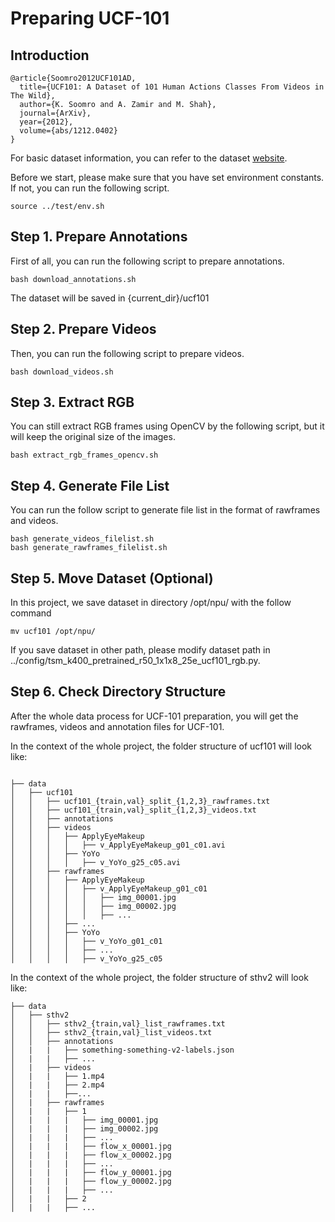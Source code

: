 # Preparing UCF-101

## Introduction
```
@article{Soomro2012UCF101AD,
  title={UCF101: A Dataset of 101 Human Actions Classes From Videos in The Wild},
  author={K. Soomro and A. Zamir and M. Shah},
  journal={ArXiv},
  year={2012},
  volume={abs/1212.0402}
}
```
For basic dataset information, you can refer to the dataset [website](https://www.crcv.ucf.edu/research/data-sets/ucf101/).

Before we start, please make sure that you have set environment constants. If not, you can run the following script.
```
source ../test/env.sh
```

## Step 1. Prepare Annotations
First of all, you can run the following script to prepare annotations.
```
bash download_annotations.sh
```
The dataset will be saved in {current_dir}/ucf101

## Step 2. Prepare Videos
Then, you can run the following script to prepare videos.
```
bash download_videos.sh
```

## Step 3. Extract RGB
You can still extract RGB frames using OpenCV by the following script, but it will keep the original size of the images.
```
bash extract_rgb_frames_opencv.sh
```

## Step 4. Generate File List
You can run the follow script to generate file list in the format of rawframes and videos.
```
bash generate_videos_filelist.sh
bash generate_rawframes_filelist.sh
```

## Step 5. Move Dataset (Optional)
In this project, we save dataset in directory /opt/npu/ with the follow command
```
mv ucf101 /opt/npu/
```
If you save dataset in other path, please modify dataset path in ../config/tsm_k400_pretrained_r50_1x1x8_25e_ucf101_rgb.py.

## Step 6. Check Directory Structure
After the whole data process for UCF-101 preparation, you will get the rawframes, videos and annotation files for UCF-101.

In the context of the whole project, the folder structure of ucf101 will look like:
```

├── data
│   ├── ucf101
│   │   ├── ucf101_{train,val}_split_{1,2,3}_rawframes.txt
│   │   ├── ucf101_{train,val}_split_{1,2,3}_videos.txt
│   │   ├── annotations
│   │   ├── videos
│   │   │   ├── ApplyEyeMakeup
│   │   │   │   ├── v_ApplyEyeMakeup_g01_c01.avi
│   │   │   ├── YoYo
│   │   │   │   ├── v_YoYo_g25_c05.avi
│   │   ├── rawframes
│   │   │   ├── ApplyEyeMakeup
│   │   │   │   ├── v_ApplyEyeMakeup_g01_c01
│   │   │   │   │   ├── img_00001.jpg
│   │   │   │   │   ├── img_00002.jpg
│   │   │   │   │   ├── ...
│   │   │   ├── ...
│   │   │   ├── YoYo
│   │   │   │   ├── v_YoYo_g01_c01
│   │   │   │   ├── ...
│   │   │   │   ├── v_YoYo_g25_c05
```

In the context of the whole project, the folder structure of sthv2 will look like:
```
├── data
│   ├── sthv2
│   │   ├── sthv2_{train,val}_list_rawframes.txt
│   │   ├── sthv2_{train,val}_list_videos.txt
│   │   ├── annotations
│   |   |   ├── something-something-v2-labels.json
│   |   |   ├── ...
│   |   ├── videos
│   |   |   ├── 1.mp4
│   |   |   ├── 2.mp4
│   |   |   ├──...
│   |   ├── rawframes
│   |   |   ├── 1
│   |   |   |   ├── img_00001.jpg
│   |   |   |   ├── img_00002.jpg
│   |   |   |   ├── ...
│   |   |   |   ├── flow_x_00001.jpg
│   |   |   |   ├── flow_x_00002.jpg
│   |   |   |   ├── ...
│   |   |   |   ├── flow_y_00001.jpg
│   |   |   |   ├── flow_y_00002.jpg
│   |   |   |   ├── ...
│   |   |   ├── 2
│   |   |   ├── ...
```